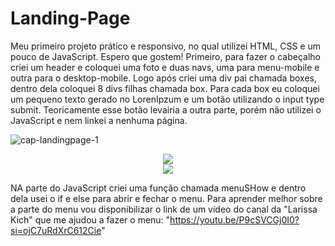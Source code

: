 # Landing-Page
Meu primeiro projeto prático e responsivo, no qual utilizei HTML, CSS e um pouco de JavaScript. Espero que gostem!
Primeiro, para fazer o cabeçalho criei um header e coloquei uma foto e duas navs, uma para menu-mobile e outra para o desktop-mobile.
Logo após criei uma div pai chamada boxes, dentro dela coloquei 8 divs filhas chamada box.
Para cada box eu coloquei um pequeno texto gerado no LorenIpzum e um botão utilizando o input type submit.
Teoricamente esse botão levairia a outra parte, porém não utilizei o JavaScript e nem linkei a nenhuma página.

![cap-landingpage-1](https://github.com/JoaoPedro006/Landing-Page/assets/145372868/1f63cc97-d23b-483b-8f48-a6c40d9ee4f3) 


<div align="center">
  <img src="https://github.com/JoaoPedro006/Landing-Page/assets/145372868/2f41a1fa-d1c1-422d-8b25-4964cb8df65a" width:"140px" />
    </div>

<div align="center">
  <img src="https://github.com/JoaoPedro006/Landing-Page/assets/145372868/a19c4ef0-0189-4de8-aff3-b4c9e5a46ec0" width:"140px" />
    </div>


NA parte do JavaScript criei uma função chamada menuSHow e dentro dela usei o if e else para abrir e fechar o menu.
Para aprender melhor sobre a parte do menu vou disponibilizar o link de um vídeo do canal da "Larissa Kich" que me ajudou a fazer o menu: "https://youtu.be/P9cSVCGj0I0?si=ojC7uRdXrC612Cie"
